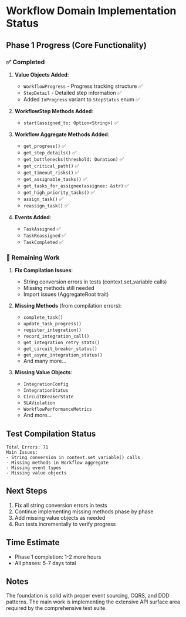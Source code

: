# Workflow Domain Implementation Status

## Phase 1 Progress (Core Functionality)

### ✅ Completed

1. **Value Objects Added**:
   - `WorkflowProgress` - Progress tracking structure ✅
   - `StepDetail` - Detailed step information ✅
   - Added `InProgress` variant to `StepStatus` enum ✅

2. **WorkflowStep Methods Added**:
   - `start(assigned_to: Option<String>)` ✅

3. **Workflow Aggregate Methods Added**:
   - `get_progress()` ✅
   - `get_step_details()` ✅
   - `get_bottlenecks(threshold: Duration)` ✅
   - `get_critical_path()` ✅
   - `get_timeout_risks()` ✅
   - `get_assignable_tasks()` ✅
   - `get_tasks_for_assignee(assignee: &str)` ✅
   - `get_high_priority_tasks()` ✅
   - `assign_task()` ✅
   - `reassign_task()` ✅

4. **Events Added**:
   - `TaskAssigned` ✅
   - `TaskReassigned` ✅
   - `TaskCompleted` ✅

### 🔧 Remaining Work

1. **Fix Compilation Issues**:
   - String conversion errors in tests (context.set_variable calls)
   - Missing methods still needed
   - Import issues (AggregateRoot trait)

2. **Missing Methods** (from compilation errors):
   - `complete_task()`
   - `update_task_progress()`
   - `register_integration()`
   - `record_integration_call()`
   - `get_integration_retry_stats()`
   - `get_circuit_breaker_status()`
   - `get_async_integration_status()`
   - And many more...

3. **Missing Value Objects**:
   - `IntegrationConfig`
   - `IntegrationStatus`
   - `CircuitBreakerState`
   - `SLAViolation`
   - `WorkflowPerformanceMetrics`
   - And more...

## Test Compilation Status

```
Total Errors: 71
Main Issues:
- String conversion in context.set_variable() calls
- Missing methods in Workflow aggregate
- Missing event types
- Missing value objects
```

## Next Steps

1. Fix all string conversion errors in tests
2. Continue implementing missing methods phase by phase
3. Add missing value objects as needed
4. Run tests incrementally to verify progress

## Time Estimate

- Phase 1 completion: 1-2 more hours
- All phases: 5-7 days total

## Notes

The foundation is solid with proper event sourcing, CQRS, and DDD patterns. The main work is implementing the extensive API surface area required by the comprehensive test suite. 